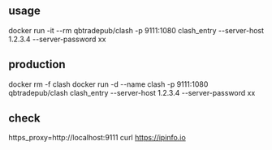 ## usage
docker run -it --rm qbtradepub/clash -p 9111:1080 clash_entry  --server-host 1.2.3.4 --server-password xx 

## production
docker rm -f clash
docker run -d --name clash -p 9111:1080 qbtradepub/clash clash_entry  --server-host 1.2.3.4 --server-password xx

## check
https_proxy=http://localhost:9111 curl https://ipinfo.io


